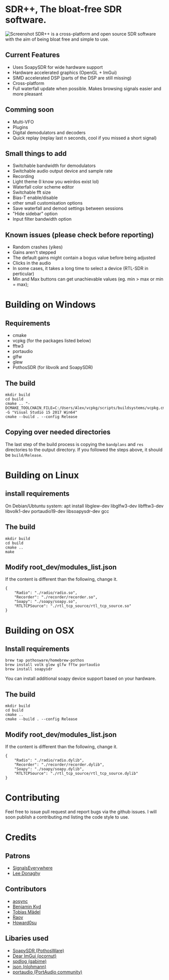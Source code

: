 # SDR++, The bloat-free SDR software.
![Screenshot](https://i.imgur.com/Kv7GW3l.png)
SDR++ is a cross-platform and open source SDR software with the aim of being bloat free and simple to use.

## Current Features
* Uses SoapySDR for wide hardware support
* Hardware accelerated graphics (OpenGL + ImGui)
* SIMD accelerated DSP (parts of the DSP are still missing)
* Cross-platform
* Full waterfall update when possible. Makes browsing signals easier and more pleasant

## Comming soon
* Multi-VFO
* Plugins
* Digital demodulators and decoders
* Quick replay (replay last n seconds, cool if you missed a short signal)

## Small things to add
* Switchable bandwidth for demodulators
* Switchable audio output device and sample rate
* Recording
* Light theme (I know you weirdos exist lol)
* Waterfall color scheme editor
* Switchable fft size
* Bias-T enable/disable
* other small customisation options
* Save waterfall and demod settings between sessions
* "Hide sidebar" option
* Input filter bandwidth option

## Known issues (please check before reporting)
* Random crashes (yikes)
* Gains aren't stepped
* The default gains might contain a bogus value before being adjusted
* Clicks in the audio
* In some cases, it takes a long time to select a device (RTL-SDR in perticular)
* Min and Max buttons can get unachievable values (eg. min > max or min = max);

# Building on Windows
## Requirements
* cmake
* vcpkg (for the packages listed below)
* fftw3
* portaudio
* glfw
* glew
* PothosSDR (for libvolk and SoapySDR)

## The build
```
mkdir build
cd build
cmake .. "-DCMAKE_TOOLCHAIN_FILE=C:/Users/Alex/vcpkg/scripts/buildsystems/vcpkg.cmake" -G "Visual Studio 15 2017 Win64"
cmake --build . --config Release
```

## Copying over needed directories
The last step of the build process is copying the `bandplans` and `res` directories to the output directory.
If you followed the steps above, it should be `build/Release`.

# Building on Linux
## install requirements
On Debian/Ubtuntu system:
apt install libglew-dev libglfw3-dev libfftw3-dev libvolk1-dev portaudio19-dev libsoapysdr-dev gcc

## The build
```
mkdir build
cd build
cmake ..
make
```

## Modify root_dev/modules_list.json
If the content is different than the following, change it.
```
{
    "Radio": "./radio/radio.so",
    "Recorder": "./recorder/recorder.so",
    "Soapy": "./soapy/soapy.so",
    "RTLTCPSource": "./rtl_tcp_source/rtl_tcp_source.so"
}
```

# Building on OSX
## Install requirements
```
brew tap pothosware/homebrew-pothos
brew install volk glew glfw fftw portaudio
brew install soapysdr
```
You can install additional soapy device support based on your hardware.

## The build
```
mkdir build
cd build
cmake ..
cmake --build . --config Release
```

## Modify root_dev/modules_list.json
If the content is different than the following, change it.
```
{
    "Radio": "./radio/radio.dylib",
    "Recorder": "./recorder/recorder.dylib",
    "Soapy": "./soapy/soapy.dylib",
    "RTLTCPSource": "./rtl_tcp_source/rtl_tcp_source.dylib"
}
```

# Contributing

Feel free to issue pull request and report bugs via the github issues.
I will soon publish a contributing.md listing the code style to use.

# Credits

## Patrons
* [SignalsEverywhere](https://signalseverywhere.com/)
* [Lee Donaghy](https://github.com/github)

## Contributors
* [aosync](https://github.com/aosync)
* [Benjamin Kyd](https://github.com/benkyd)
* [Tobias Mädel](https://github.com/Manawyrm)
* [Raov](https://twitter.com/raov_birbtog)
* [Howard0su](https://github.com/howard0su)

## Libaries used
* [SoapySDR (PothosWare)](https://github.com/pothosware/SoapySDR)
* [Dear ImGui (ocornut)](https://github.com/ocornut/imgui)
* [spdlog (gabime)](https://github.com/gabime/spdlog)
* [json (nlohmann)](https://github.com/nlohmann/json)
* [portaudio (PortAudio community)](http://www.portaudio.com/)